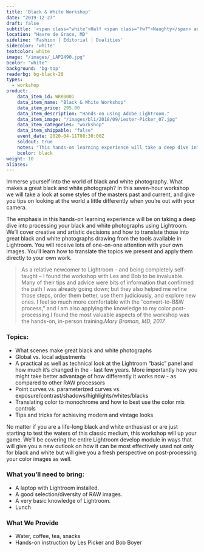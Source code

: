```yaml
---
title: 'Black & White Workshop'
date: "2019-12-27"
draft: false
subtitle: '<span class="white">Half <span class="fw7">Naughty</span> and half nice.</span>'
location: "Havre de Grace, MD"
sideline: 'Fashion | Editorial | Dualities'
sidecolor: 'white'
textcolor: white
image: "/images/_LAP2490.jpg"
bcolor: "white"
background: 'bg-top'
readerbg: bg-black-20
types:
  - workshop
product:
    data_item_id: WRK0001
    data_item_name: "Black & White Workshop"
    data_item_price: 295.00
    data_item_description: "Hands-on using Adobe Lightroom."
    data_item_image: "/images/bli/2018/09/Lester-Picker_07.jpg"
    data_item_categories: "workshop"
    data_item_shippable: "false"
    event_date: 2020-04-11T08:30:00Z
    soldout: true
    notes: "This hands-on learning experience will take a deep dive into processing your black & white photographs using Lightroom."
    bcolor: black
weight: 10
aliases:
---
```

Immerse yourself into the world of black and white photography. What makes a great black and white photograph? In this seven-hour workshop we will take a look at some styles of the masters past and current, and give you tips on looking at the world a little differently when you’re out with your camera.

The emphasis in this hands-on learning experience will be on taking a deep dive into processing your black and white photographs using Lightroom. We’ll cover creative and artistic decisions and how to translate those into great black and white photographs drawing from the tools available in Lightroom. You will receive lots of one-on-one attention with your own images. You’ll learn how to translate the topics we present and apply them directly to your own work.

> As a relative newcomer to Lightroom – and being completely self-taught – I found the workshop with Les and Bob to be invaluable. Many of their tips and advice were bits of information that confirmed the path I was already going down; but they also helped me refine those steps, order them better, use them judiciously, and explore new ones. I feel so much more comfortable with the “convert-to-B&W process,” and I am also applying the knowledge to my color post-processing.I found the most valuable aspects of the workshop was the hands-on, in-person training.<cite>Mary Braman, MD, 2017</cite>

### Topics:

- What scenes make great black and white photographs
- Global vs. local adjustments
- A practical as well as technical look at the Lightroom “basic” panel and how much it’s changed in the - last few years. More importantly how you might take better advantage of how differently it works now - as compared to other RAW processors
- Point curves vs. parameterized curves vs. exposure/contrast/shadows/highlights/whites/blacks
- Translating color to monochrome and how to best use the color mix controls
- Tips and tricks for achieving modern and vintage looks

No matter if you are a life-long black and white enthusiast or are just starting to test the waters of this classic medium, this workshop will up your game. We’ll be covering the entire Lightroom develop module in ways that will give you a new outlook on how it can be most effectively used not only for black and white but will give you a fresh perspective on post-processing your color images as well.

### What you’ll need to bring:

- A laptop with Lightroom installed.
- A good selection/diversity of RAW images.
- A very basic knowledge of Lightroom.
- Lunch

### What We Provide

- Water, coffee, tea, snacks
- Hands-on instruction by Les Picker and Bob Boyer